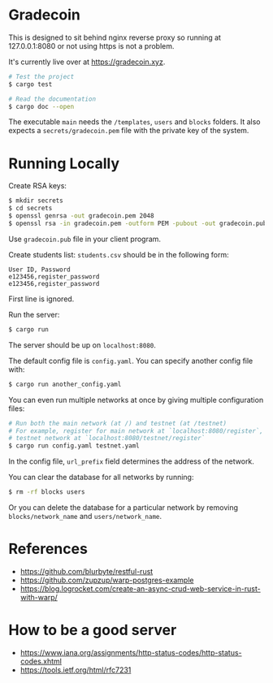 # Gradecoin

This is designed to sit behind nginx reverse proxy so running at 127.0.0.1:8080 or not using https is not a problem.

It's currently live over at https://gradecoin.xyz.

```sh
# Test the project
$ cargo test

# Read the documentation
$ cargo doc --open
```

The executable `main` needs the `/templates`, `users` and `blocks` folders. It also expects a `secrets/gradecoin.pem` file with the private key of the system.


# Running Locally

Create RSA keys:
```sh
$ mkdir secrets
$ cd secrets
$ openssl genrsa -out gradecoin.pem 2048
$ openssl rsa -in gradecoin.pem -outform PEM -pubout -out gradecoin.pub
```
Use `gradecoin.pub` file in your client program.

Create students list: `students.csv` should be in the following form:
```
User ID, Password
e123456,register_password
e123456,register_password
```
First line is ignored.

Run the server:
```sh
$ cargo run
```

The server should be up on `localhost:8080`.

The default config file is `config.yaml`.
You can specify another config file with:
```sh
$ cargo run another_config.yaml
```

You can even run multiple networks at once by giving multiple configuration files:
```sh
# Run both the main network (at /) and testnet (at /testnet)
# For example, register for main network at `localhost:8080/register`,
# testnet network at `localhost:8080/testnet/register`
$ cargo run config.yaml testnet.yaml
```
In the config file, `url_prefix` field determines the address of the network.

You can clear the database for all networks by running:
```sh
$ rm -rf blocks users
```
Or you can delete the database for a particular network by removing `blocks/network_name` and `users/network_name`.

# References
- https://github.com/blurbyte/restful-rust
- https://github.com/zupzup/warp-postgres-example
- https://blog.logrocket.com/create-an-async-crud-web-service-in-rust-with-warp/

# How to be a good server
- https://www.iana.org/assignments/http-status-codes/http-status-codes.xhtml
- https://tools.ietf.org/html/rfc7231

